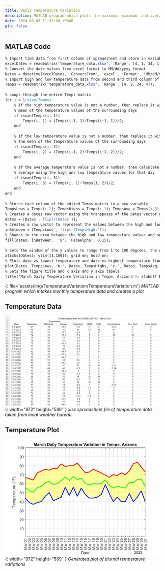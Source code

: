 ```yaml
---
title: Daily Temperature Variation
description: MATLAB program which plots the maximum, minimum, and average daily temperatures in Tempe, Arizona in the month of March, 2023. Can be modified for any time and place given the correct data.
date: 2024-08-03 11:32:00 +0800
pin: false
---
```


## MATLAB Code

```sass
% Import time data from first column of spreadsheet and store in variable excelDates
excelDates = readmatrix('temperature_data.xlsx', 'Range', [4, 1, 34, 1]);
% Convert the date values from excel format to MM/dd/yyyy format
Dates = datetime(excelDates, 'ConvertFrom', 'excel', 'Format', 'MM/dd/yyyy');
% Import high and low temperature data from second and third column of spreadsheet and store in variable Temps
Temps = readmatrix('temperature_data.xlsx', 'Range', [4, 2, 34, 4]);

% Loops through the entire Temps matrix
for i = 1:size(Temps)
    % If the high temperature value is not a number, then replace it with the
    % mean of the temperature values of the surrounding days
    if isnan(Temps(i, 1))
        Temps(i, 1) = (Temps(i-1, 1)+Temps(i+1, 1))/2;
    end

    % If the low temperature value is not a number, then replace it with
    % the mean of the temperature values of the surrounding days
    if isnan(Temps(i, 2))
        Temps(i, 2) = (Temps(i-1, 2)+Temps(i+1, 2))/2;
    end

    % If the average temperature value is not a number, then calculate the
    % average using the high and low temperature values for that day
    if isnan(Temps(i, 3))
        Temps(i, 3) = (Temps(i, 1)+Temps(i, 2))/2;
    end
end

% Stores each column of the edited Temps matrix in a new variable
TempsLows = Temps(:,2); TempsHighs = Temps(:,1); TempsAvg = Temps(:,3);
% Creates a dates row vector using the transposes of the Dates vector and its reverse values
dates = [Dates', fliplr(Dates')];
% Creates a row vector to represent the values between the high and low temperature values
inBetween = [TempsLows', fliplr(TempsHighs')];
% Shades in the area between the high and low temperature values and sets the face transparency
fill(dates, inBetween, 	'y', 'FaceAlpha', 0.15);

% Sets the window of the y values to range from 1 to 100 degrees, the window of the x values to range from 1 to 31 days, and keeps the figure open
xticks(Dates); ylim([1,100]); grid on; hold on;
% Plots date vs lowest temperature and date vs highest temperature line graphs on to the figure
plot(Dates, TempsLows, 'b-', Dates, TempsHighs, 'r-', Dates, TempsAvg, 'g-', 'Linewidth', 2);
% Sets the figure title and x axis and y axis labels
title('March Daily Temperature Variation in Tempe, Arizona'); xlabel('Date'); ylabel('Temperature (°F)');
```
{: file='assets/img/TemperatureVariation/TemperatureVariation.m'}
_MATLAB program which intakes monthly temperature data and creates a plot_

## Temperature Data

![Desktop View](/assets/img/TemperatureVariation/TemperatureData.png){: width="972" height="589" }
_xlsx spreadsheet file of temperature data taken from local weather bureau_

## Temperature Plot

![Desktop View](/assets/img/TemperatureVariation/TemperatureImage.jpg){: width="972" height="589" }
_Generated plot of diurnal temperature variations_
